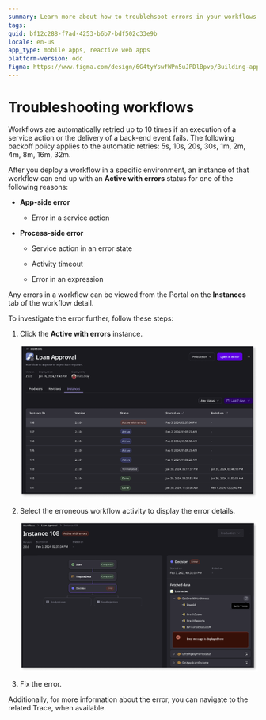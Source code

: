 ```yaml
---
summary: Learn more about how to troublehsoot errors in your workflows
tags: 
guid: bf12c288-f7ad-4253-b6b7-bdf502c33e9b
locale: en-us
app_type: mobile apps, reactive web apps
platform-version: odc
figma: https://www.figma.com/design/6G4tyYswfWPn5uJPDlBpvp/Building-apps?node-id=5860-10
---
```


# Troubleshooting workflows

<div class="info" markdown="1">

Workflows are automatically retried up to 10 times if an execution of a service action or the delivery of a back-end event fails. The following backoff policy applies to the automatic retries: 5s, 10s, 20s, 30s, 1m, 2m, 4m, 8m, 16m, 32m.

</div>

After you deploy a workflow in a specific environment, an instance of that  workflow can end up with an **Active with errors** status for one of the following reasons:

* **App-side error**

    * Error in a service action

* **Process-side error**

    * Service action in an error state

    * Activity timeout

    * Error in an expression

Any errors in a workflow can be viewed from the Portal on the **Instances** tab of the workflow detail. 

To investigate the error further, follow these steps:

1. Click the **Active with errors** instance.

    ![Screenshot of workflows instances with their statuses](images/error-instance-pl.png "Workflow instances with their statuses")

1. Select the erroneous workflow activity to display the error details. 

    ![Screenshot of error details for the erroneous workflow activity](images/error-detail-pl.png "error details for the erroneous workflow activity")

1. Fix the error.   

Additionally, for more information about the error, you can navigate to the related Trace, when available. 

